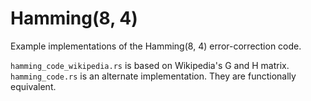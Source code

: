 # Hamming(8, 4)
Example implementations of the Hamming(8, 4) error-correction code.

`hamming_code_wikipedia.rs` is based on Wikipedia's G and H matrix. `hamming_code.rs` is an alternate implementation. They are functionally equivalent.

